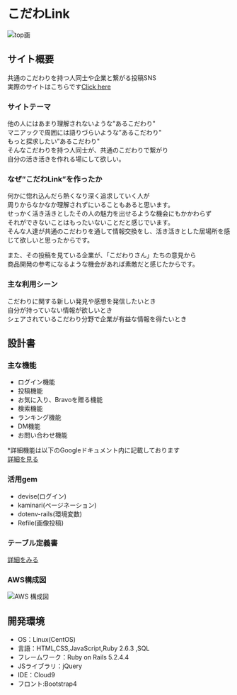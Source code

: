 # こだわLink
![top画](https://user-images.githubusercontent.com/68894426/100492894-6e370900-3174-11eb-808b-aedecb41681b.png)

## サイト概要
共通のこだわりを持つ人同士や企業と繋がる投稿SNS<br>
実際のサイトはこちらです[Click here](https://codawalink.net)

### サイトテーマ
他の人にはあまり理解されないような"あるこだわり"<br>
マニアックで周囲には語りづらいような”あるこだわり"<br>
もっと探求したい”あるこだわり"<br>
そんなこだわりを持つ人同士が、共通のこだわりで繋がり<br>
自分の活き活きを作れる場にして欲しい。
 
### なぜ”こだわLink”を作ったか
何かに惚れ込んだら熱くなり深く追求していく人が<br>
周りからなかなか理解されずにいることもあると思います。<br>
せっかく活き活きとしたその人の魅力を出せるような機会にもかかわらず<br>
それができないことはもったいないことだと感じでいます。<br>
そんな人達が共通のこだわりを通して情報交換をし、活き活きとした居場所を感じて欲しいと思ったからです。<br>

また、その投稿を見ている企業が、「こだわりさん」たちの意見から<br>
商品開発の参考になるような機会があれば素敵だと感じたからです。

### 主な利用シーン
こだわりに関する新しい発見や感想を発信したいとき<br>
自分が持っていない情報が欲しいとき<br>
シェアされているこだわり分野で企業が有益な情報を得たいとき


## 設計書

### 主な機能
- ログイン機能<br>
- 投稿機能<br>
- お気に入り、Bravoを贈る機能<br>
- 検索機能<br>
- ランキング機能<br>
- DM機能<br>
- お問い合わせ機能<br>

*詳細機能は以下のGoogleドキュメント内に記載しております<br>
[詳細を見る](https://docs.google.com/spreadsheets/d/1k5espNMz27Bz4dX3Puxk6FfYIN1K_7to97ORvlRSQ6c/edit#gid=0)

### 活用gem
- devise(ログイン)<br>
- kaminari(ページネーション)<br>
- dotenv-rails(環境変数)<br>
- Refile(画像投稿)

### テーブル定義書
[詳細をみる](https://docs.google.com/spreadsheets/d/12dH_hzwtzXALE7hzrnb6iPMMWlVsFByG4Xu53JJ97II/edit#gid=0)

### AWS構成図
![AWS 構成図](https://user-images.githubusercontent.com/68894426/101237652-e88bfe00-371d-11eb-8f9e-9c80dbd28388.jpg)

## 開発環境
- OS：Linux(CentOS)
- 言語：HTML,CSS,JavaScript,Ruby 2.6.3 ,SQL
- フレームワーク：Ruby on Rails 5.2.4.4
- JSライブラリ：jQuery
- IDE：Cloud9
- フロント:Bootstrap4
